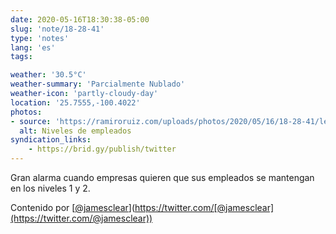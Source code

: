 ```yaml
---
date: 2020-05-16T18:30:38-05:00
slug: 'note/18-28-41'
type: 'notes'
lang: 'es'
tags:

weather: '30.5°C'
weather-summary: 'Parcialmente Nublado'
weather-icon: 'partly-cloudy-day'
location: '25.7555,-100.4022'
photos:
- source: 'https://ramiroruiz.com/uploads/photos/2020/05/16/18-28-41/levels-of-employees-.png'
  alt: Niveles de empleados 
syndication_links:
    - https://brid.gy/publish/twitter
---
```

Gran alarma cuando empresas quieren que sus empleados se mantengan en los niveles 1 y 2.

Contenido por [[@jamesclear](https://twitter.com/@jamesclear)](https://twitter.com/[@jamesclear](https://twitter.com/@jamesclear)) 